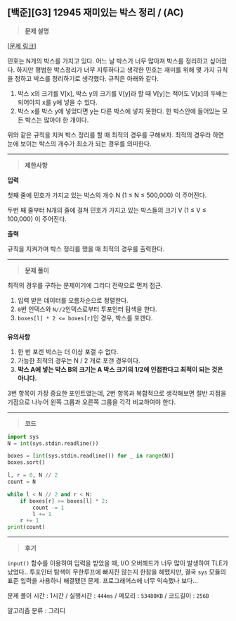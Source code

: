 
[백준][G3] 12945 재미있는 박스 정리 / (AC)
---
> **문제 설명**
> 

[[문제 링크](https://www.acmicpc.net/problem/12945)]

민호는 N개의 박스를 가지고 있다. 어느 날 박스가 너무 많아져 박스를 정리하고 싶어졌다. 하지만 평범한 박스정리가 너무 지루하다고 생각한 민호는 재미를 위해 몇 가지 규칙을 정하고 박스를 정리하기로 생각했다. 규칙은 아래와 같다.

1. 박스 x의 크기를 V[x], 박스 y의 크기를 V[y]라 할 때 V[y]는 적어도 V[x]의 두배는 되어야지 x를 y에 넣을 수 있다.
2. 박스 x를 박스 y에 넣었다면 y는 다른 박스에 넣지 못한다. 한 박스안에 들어있는 모든 박스는 많아야 한 개이다.

위와 같은 규칙을 지켜 박스 정리를 할 때 최적의 경우를 구해보자. 최적의 경우라 하면 눈에 보이는 박스의 개수가 최소가 되는 경우를 의미한다.

---

> **제한사항**


**입력**

첫째 줄에 민호가 가지고 있는 박스의 개수 N (1 ≤ N ≤ 500,000) 이 주어진다.

두번 째 줄부터 N개의 줄에 걸쳐 민호가 가지고 있는 박스들의 크기 V (1 ≤ V ≤ 100,000) 이 주어진다.


**출력** 

규칙을 지켜가며 박스 정리를 했을 때 최적의 경우를 출력한다.

---

> **문제 풀이**

최적의 경우를 구하는 문제이기에 그리디 전략으로 먼저 접근.

1. 입력 받은 데이터를 오름차순으로 정렬한다.
2. `0`번 인덱스와 `N//2`인덱스로부터 투포인터 탐색을 한다.
3. `boxes[l] * 2 <= boxes[r]`인 경우, 박스를 포갠다.

###
**유의사항**
1. 한 번 포갠 박스는 더 이상 포갤 수 없다.
2. 가능한 최적의 경우는 N / 2 개로 포갠 경우이다.
3. **박스 A에 넣는 박스 B의 크기는 A 박스 크기의 1/2에 인접한다고 최적이 되는 것은 아니다.**

3번 항목이 가장 중요한 포인트였는데, 2번 항목과 복합적으로 생각해보면 절반 지점을 기점으로 나누어 왼쪽 그룹과 오른쪽 그룹을 각각 비교하여야 한다.

---

> **코드**
 

```python
import sys
N = int(sys.stdin.readline())

boxes = [int(sys.stdin.readline()) for _ in range(N)]
boxes.sort()

l, r = 0, N // 2
count = N

while l < N // 2 and r < N:
    if boxes[r] >= boxes[l] * 2:
        count -= 1
        l += 1
    r += 1
print(count)
```

---

> **후기**
> 

`input()` 함수를 이용하여 입력을 받았을 때, I/O 오버헤드가 너무 많이 발생하여 TLE가 났었다.. 투포인터 탐색이 무한루프에 빠지진 않는지 한참을 헤맸지만, 결국 `sys` 모듈의 표준 입력을 사용하니 해결됐던 문제. 프로그래머스에 너무 익숙했나 보다...

문제 풀이 시간 : 1시간 / 실행시간 : `444ms` / 메모리 : `53480KB` / 코드길이 : `256B`

알고리즘 분류 : 그리디
